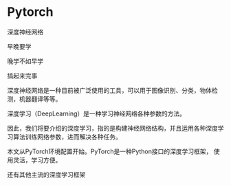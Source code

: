 # Pytorch

深度神经网络

早晚要学

晚学不如早学

搞起来完事

深度神经网络是一种目前被广泛使用的工具，可以用于图像识别、分类，物体检测，机器翻译等等。 

深度学习（DeepLearning）是一种学习神经网络各种参数的方法。 

因此，我们将要介绍的深度学习，指的是构建神经网络结构，并且运用各种深度学习算法训练网络参数，进而解决各种任务。 

本文从PyTorch环境配置开始。PyTorch是一种Python接口的深度学习框架， 使用灵活，学习方便。 

还有其他主流的深度学习框架 




